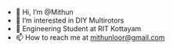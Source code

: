 - 👋 Hi, I’m @Mithun
- 👀 I’m interested in DIY Multirotors
- 🌱 Engineering Student at RIT Kottayam
- 📫 How to reach me at mithunloor@gmail.com


<!---
Mithjp/Mithjp is a ✨ special ✨ repository because its `README.md` (this file) appears on your GitHub profile.
You can click the Preview link to take a look at your changes.
--->
